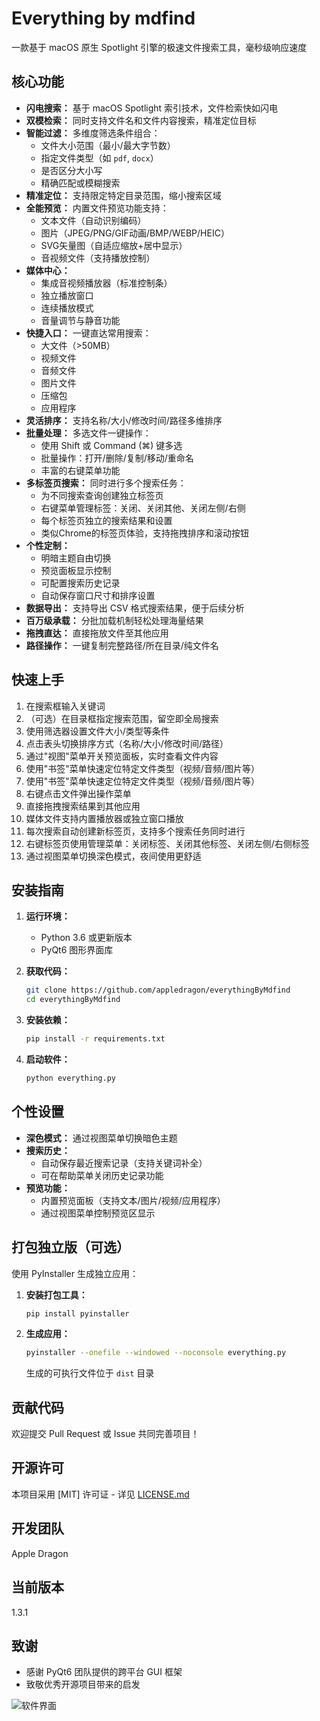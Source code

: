 # Everything by mdfind

一款基于 macOS 原生 Spotlight 引擎的极速文件搜索工具，毫秒级响应速度

## 核心功能

* **闪电搜索：** 基于 macOS Spotlight 索引技术，文件检索快如闪电
* **双模检索：** 同时支持文件名和文件内容搜索，精准定位目标
* **智能过滤：** 多维度筛选条件组合：
    * 文件大小范围（最小/最大字节数）
    * 指定文件类型（如 `pdf`, `docx`）
    * 是否区分大小写
    * 精确匹配或模糊搜索
* **精准定位：** 支持限定特定目录范围，缩小搜索区域
* **全能预览：** 内置文件预览功能支持：
    * 文本文件（自动识别编码）
    * 图片（JPEG/PNG/GIF动画/BMP/WEBP/HEIC）
    * SVG矢量图（自适应缩放+居中显示）
    * 音视频文件（支持播放控制）
* **媒体中心：**
    * 集成音视频播放器（标准控制条）
    * 独立播放窗口
    * 连续播放模式
    * 音量调节与静音功能
* **快捷入口：** 一键直达常用搜索：
    * 大文件（>50MB）
    * 视频文件
    * 音频文件
    * 图片文件
    * 压缩包
    * 应用程序
* **灵活排序：** 支持名称/大小/修改时间/路径多维排序
* **批量处理：** 多选文件一键操作：
    * 使用 Shift 或 Command (⌘) 键多选
    * 批量操作：打开/删除/复制/移动/重命名
    * 丰富的右键菜单功能
* **多标签页搜索：** 同时进行多个搜索任务：
    * 为不同搜索查询创建独立标签页
    * 右键菜单管理标签：关闭、关闭其他、关闭左侧/右侧
    * 每个标签页独立的搜索结果和设置
    * 类似Chrome的标签页体验，支持拖拽排序和滚动按钮
* **个性定制：**
    * 明暗主题自由切换
    * 预览面板显示控制
    * 可配置搜索历史记录
    * 自动保存窗口尺寸和排序设置
* **数据导出：** 支持导出 CSV 格式搜索结果，便于后续分析
* **百万级承载：** 分批加载机制轻松处理海量结果
* **拖拽直达：** 直接拖放文件至其他应用
* **路径操作：** 一键复制完整路径/所在目录/纯文件名

## 快速上手

1. 在搜索框输入关键词
2. （可选）在目录框指定搜索范围，留空即全局搜索
3. 使用筛选器设置文件大小/类型等条件
4. 点击表头切换排序方式（名称/大小/修改时间/路径）
5. 通过"视图"菜单开关预览面板，实时查看文件内容
6. 使用"书签"菜单快速定位特定文件类型（视频/音频/图片等）
7. 使用"书签"菜单快速定位特定文件类型（视频/音频/图片等）
8. 右键点击文件弹出操作菜单
9. 直接拖拽搜索结果到其他应用
10. 媒体文件支持内置播放器或独立窗口播放
11. 每次搜索自动创建新标签页，支持多个搜索任务同时进行
12. 右键标签页使用管理菜单：关闭标签、关闭其他标签、关闭左侧/右侧标签
13. 通过视图菜单切换深色模式，夜间使用更舒适

## 安装指南

1. **运行环境：**
    * Python 3.6 或更新版本
    * PyQt6 图形界面库

2. **获取代码：**
    ```bash
    git clone https://github.com/appledragon/everythingByMdfind
    cd everythingByMdfind
    ```

3. **安装依赖：**
    ```bash
    pip install -r requirements.txt
    ```

4. **启动软件：**
    ```bash
    python everything.py
    ```

## 个性设置

* **深色模式：** 通过视图菜单切换暗色主题
* **搜索历史：**
  - 自动保存最近搜索记录（支持关键词补全）
  - 可在帮助菜单关闭历史记录功能
* **预览功能：**
  - 内置预览面板（支持文本/图片/视频/应用程序）
  - 通过视图菜单控制预览区显示

## 打包独立版（可选）

使用 PyInstaller 生成独立应用：

1. **安装打包工具：**
    ```bash
    pip install pyinstaller
    ```

2. **生成应用：**
    ```bash
    pyinstaller --onefile --windowed --noconsole everything.py
    ```
    生成的可执行文件位于 `dist` 目录

## 贡献代码

欢迎提交 Pull Request 或 Issue 共同完善项目！

## 开源许可

本项目采用 [MIT] 许可证 - 详见 [LICENSE.md](LICENSE.md)

## 开发团队

Apple Dragon

## 当前版本

1.3.1

## 致谢

* 感谢 PyQt6 团队提供的跨平台 GUI 框架
* 致敬优秀开源项目带来的启发

![软件界面](https://github.com/user-attachments/assets/2b372510-ece7-44b6-ab4e-5a1898318517)
